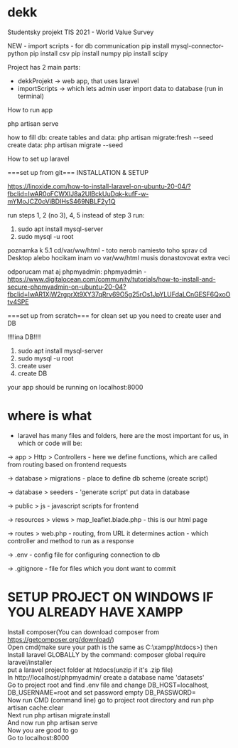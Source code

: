 # dekk
Studentsky projekt TIS 2021 - World  Value Survey

NEW - import scripts - for db communication
pip install mysql-connector-python 
pip install csv
pip install numpy
pip install scipy

Project has 2 main parts:
- dekkProjekt -> web app, that uses laravel
- importScripts -> which lets admin user import data to database (run in terminal)

How to run app

php artisan serve

how to fill db:
create tables and data: php artisan migrate:fresh --seed
create data: php artisan migrate --seed

How to set up laravel

===set up from git===
INSTALLATION & SETUP

https://linoxide.com/how-to-install-laravel-on-ubuntu-20-04/?fbclid=IwAR0oFCWXlJ8a2UlBckUuDqk-kufF-w-mYMoJCZ0oViBDIHsS469NBLF2y1Q

run steps 1, 2 (no 3), 4, 5
instead of step 3 run: 
1. sudo apt install mysql-server
2. sudo mysql -u root

poznamka k 5.1 cd/var/ww/html - toto nerob
namiesto toho sprav cd Desktop alebo hocikam inam
vo var/ww/html musis donastovovat extra veci 

odporucam mat aj phpmyadmin:
phpmyadmin - https://www.digitalocean.com/community/tutorials/how-to-install-and-secure-phpmyadmin-on-ubuntu-20-04?fbclid=IwAR1XjW2rgprXt9XY37qRrv69O5g25rOs1JpYLUFdaLCnGESF6QxoOtv4SPE


===set up from scratch===
for clean set up you need to create user and DB

!!!!ina DB!!!!
1. sudo apt install mysql-server
2. sudo mysql -u root
3. create user 
4. create DB


your app should be running on localhost:8000

# where is what
- laravel has many files and folders, here are the most important for us, in which or code will be:

-> app > Http > Controllers - here we define functions, which are called from routing based on frontend requests

-> database > migrations - place to define db scheme (create script)

-> database > seeders - 'generate script' put data in database

-> public > js - javascript scripts for frontend

-> resources > views > map_leaflet.blade.php - this is our html page

-> routes > web.php - routing, from URL it determines action - which controller and method to run as a response

-> .env - config file for configuring connection to db

-> .gitignore - file for files which you dont want to commit

# SETUP PROJECT ON WINDOWS IF YOU ALREADY HAVE XAMPP

Install composer(You can download composer from https://getcomposer.org/download/)<br />
Open cmd(make sure your path is the same as C:\xampp\htdocs>) then<br />
Install laravel GLOBALLY by the command: composer global require laravel/installer<br />
put a laravel project folder at htdocs(unzip if it's .zip file)<br />
In http://localhost/phpmyadmin/ create a database name 'datasets'<br />
Go to project root and find .env file and change DB_HOST=localhost, DB_USERNAME=root and set password empty DB_PASSWORD=<br />
Now run CMD (command line) go to project root directory and run php artisan cache:clear<br />
Next run php artisan migrate:install<br />
And now run php artisan serve<br />
Now you are good to go<br />
Go to localhost:8000<br />

